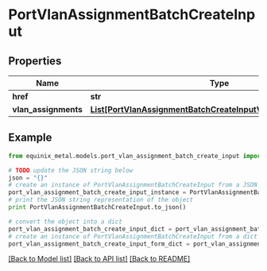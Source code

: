 # PortVlanAssignmentBatchCreateInput


## Properties
Name | Type | Description | Notes
------------ | ------------- | ------------- | -------------
**href** | **str** |  | [optional] 
**vlan_assignments** | [**List[PortVlanAssignmentBatchCreateInputVlanAssignmentsInner]**](PortVlanAssignmentBatchCreateInputVlanAssignmentsInner.md) |  | [optional] 

## Example

```python
from equinix_metal.models.port_vlan_assignment_batch_create_input import PortVlanAssignmentBatchCreateInput

# TODO update the JSON string below
json = "{}"
# create an instance of PortVlanAssignmentBatchCreateInput from a JSON string
port_vlan_assignment_batch_create_input_instance = PortVlanAssignmentBatchCreateInput.from_json(json)
# print the JSON string representation of the object
print PortVlanAssignmentBatchCreateInput.to_json()

# convert the object into a dict
port_vlan_assignment_batch_create_input_dict = port_vlan_assignment_batch_create_input_instance.to_dict()
# create an instance of PortVlanAssignmentBatchCreateInput from a dict
port_vlan_assignment_batch_create_input_form_dict = port_vlan_assignment_batch_create_input.from_dict(port_vlan_assignment_batch_create_input_dict)
```
[[Back to Model list]](../README.md#documentation-for-models) [[Back to API list]](../README.md#documentation-for-api-endpoints) [[Back to README]](../README.md)


